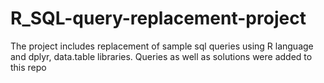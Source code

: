 # R_SQL-query-replacement-project
The project includes replacement of sample sql queries using R language and dplyr, data.table libraries. Queries as well as solutions were added to this repo
